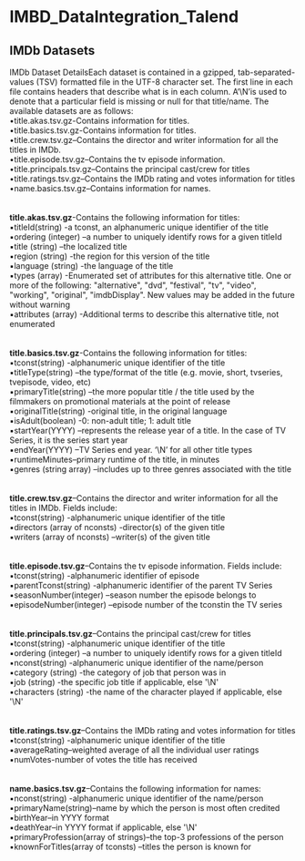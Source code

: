 # IMBD_DataIntegration_Talend
## IMDb Datasets
IMDb Dataset DetailsEach dataset is contained in a gzipped, tab-separated-values (TSV) formatted file in the UTF-8 character set. The first line in each file contains headers that describe what is in each column. A‘\N’is used to denote that a particular field is missing or null for that title/name. The available datasets are as follows:<br>
•title.akas.tsv.gz-Contains information for titles.<br>
•title.basics.tsv.gz-Contains information for titles.<br>
•title.crew.tsv.gz–Contains the director and writer information for all the titles in IMDb. <br>
•title.episode.tsv.gz–Contains the tv episode information.<br>
•title.principals.tsv.gz–Contains the principal cast/crew for titles<br>
•title.ratings.tsv.gz–Contains the IMDb rating and votes information for titles<br>
•name.basics.tsv.gz–Contains information for names.<br><br><br>
<b>title.akas.tsv.gz</b>-Contains the following information for titles:<br>
▪titleId(string) -a tconst, an alphanumeric unique identifier of the title<br>
▪ordering (integer) –a number to uniquely identify rows for a given titleId<br>
▪title (string) –the localized title<br>
▪region (string) -the region for this version of the title<br>
▪language (string) -the language of the title<br>
▪types (array) -Enumerated set of attributes for this alternative title. One or more of the following: "alternative", "dvd", "festival", "tv", "video", "working", "original", "imdbDisplay". New values may be added in the future without warning<br>
▪attributes (array) -Additional terms to describe this alternative title, not enumerated<br><br><br>
<b>title.basics.tsv.gz</b>-Contains the following information for titles:<br>
▪tconst(string) -alphanumeric unique identifier of the title<br>
▪titleType(string) –the type/format of the title (e.g. movie, short, tvseries, tvepisode, video, etc)<br>
▪primaryTitle(string) –the more popular title / the title used by the filmmakers on promotional materials at the point of release<br>
▪originalTitle(string) -original title, in the original language<br>
▪isAdult(boolean) -0: non-adult title; 1: adult title<br>
▪startYear(YYYY) –represents the release year of a title. In the case of TV Series, it is the series start year<br>
▪endYear(YYYY) –TV Series end year. ‘\N’ for all other title types<br>
▪runtimeMinutes–primary runtime of the title, in minutes<br>
▪genres (string array) –includes up to three genres associated with the title<br><br><br>
<b>title.crew.tsv.gz</b>–Contains the director and writer information for all the titles in IMDb. Fields include:<br>
▪tconst(string) -alphanumeric unique identifier of the title<br>
▪directors (array of nconsts) -director(s) of the given title<br>
▪writers (array of nconsts) –writer(s) of the given title<br><br><br>
<b>title.episode.tsv.gz</b>–Contains the tv episode information. Fields include:<br>
▪tconst(string) -alphanumeric identifier of episode<br>
▪parentTconst(string) -alphanumeric identifier of the parent TV Series<br>
▪seasonNumber(integer) –season number the episode belongs to<br>
▪episodeNumber(integer) –episode number of the tconstin the TV series<br><br><br>
<b>title.principals.tsv.gz</b>–Contains the principal cast/crew for titles<br>
 ▪tconst(string) -alphanumeric unique identifier of the title<br>
 ▪ordering (integer) –a number to uniquely identify rows for a given titleId<br>
 ▪nconst(string) -alphanumeric unique identifier of the name/person<br>
 ▪category (string) -the category of job that person was in<br>
 ▪job (string) -the specific job title if applicable, else '\N'<br>
 ▪characters (string) -the name of the character played if applicable, else '\N'<br><br><br>
<b>title.ratings.tsv.gz</b>–Contains the IMDb rating and votes information for titles<br>
▪tconst(string) -alphanumeric unique identifier of the title<br>
▪averageRating–weighted average of all the individual user ratings<br>
▪numVotes-number of votes the title has received<br><br><br>
<b>name.basics.tsv.gz</b>–Contains the following information for names:<br>
▪nconst(string) -alphanumeric unique identifier of the name/person<br>
▪primaryName(string)–name by which the person is most often credited<br>
▪birthYear–in YYYY format<br>
▪deathYear–in YYYY format if applicable, else '\N'<br>
▪primaryProfession(array of strings)–the top-3 professions of the person<br>
▪knownForTitles(array of tconsts) –titles the person is known for<br>
